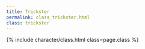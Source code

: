 ```yaml
---
title: Trickster
permalink: class_trickster.html
class: trickster
---
```


{% include character/class.html class=page.class %}

